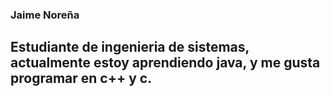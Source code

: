 ### Jaime Noreña 

## Estudiante de ingenieria de sistemas, actualmente estoy aprendiendo java, y me gusta programar en c++ y c.

<!--
**thetygerpotatto/thetygerpotatto** is a ✨ _special_ ✨ repository because its `README.md` (this file) appears on your GitHub profile.

Here are some ideas to get you started:

- 🔭 I’m currently working on ...
- 🌱 I’m currently learning ...
- 👯 I’m looking to collaborate on ...
- 🤔 I’m looking for help with ...
- 💬 Ask me about ...
- 📫 How to reach me: ...
-->
